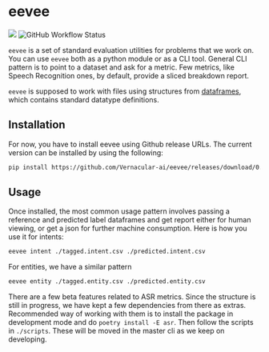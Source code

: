 # eevee

![](https://img.shields.io/github/v/tag/Vernacular-ai/eevee.svg?style=flat-square) ![GitHub Workflow Status](https://img.shields.io/github/workflow/status/Vernacular-ai/eevee/CI?style=flat-square)

`eevee` is a set of standard evaluation utilities for problems that we work on.
You can use `eevee` both as a python module or as a CLI tool. General CLI
pattern is to point to a dataset and ask for a metric. Few metrics, like Speech
Recognition ones, by default, provide a sliced breakdown report.

`eevee` is supposed to work with files using structures from
[dataframes](https://github.com/Vernacular-ai/dataframes), which contains
standard datatype definitions.

## Installation

For now, you have to install eevee using Github release URLs. The current
version can be installed by using the following:

```bash
pip install https://github.com/Vernacular-ai/eevee/releases/download/0.5.1/eevee-0.5.1-py3-none-any.whl
```

## Usage

Once installed, the most common usage pattern involves passing a reference and
predicted label dataframes and get report either for human viewing, or get a
json for further machine consumption. Here is how you use it for intents:

```bash
eevee intent ./tagged.intent.csv ./predicted.intent.csv
```

For entities, we have a similar pattern

```bash
eevee entity ./tagged.entity.csv ./predicted.entity.csv
```

There are a few beta features related to ASR metrics. Since the structure is
still in progress, we have kept a few dependencies from there as extras.
Recommended way of working with them is to install the package in development
mode and do `poetry install -E asr`. Then follow the scripts in `./scripts`.
These will be moved in the master cli as we keep on developing.
